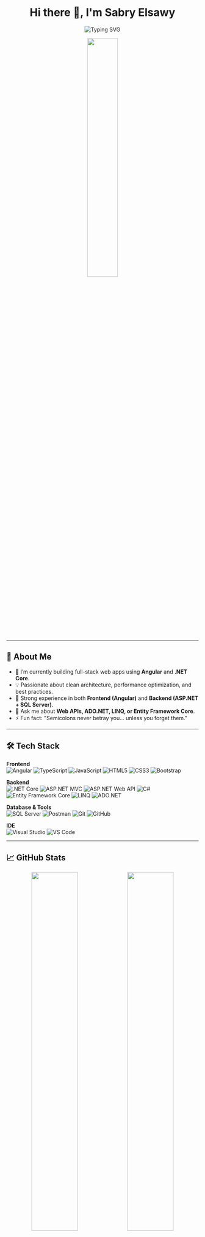 <h1 align="center">Hi there 👋, I'm Sabry Elsawy</h1>
<p align="center">
  <img src="https://readme-typing-svg.demolab.com?font=Fira+Code&weight=500&pause=1000&color=F79200&width=435&lines=Web+Developer+%7C+Angular+%26+.NET;Clean+Code+Enthusiast;Always+Learning+%F0%9F%92%A1" alt="Typing SVG" />
</p>

<p align="center">
  <img src="https://github.com/SP-XD/SP-XD/blob/main/images/dev-working_rounded.gif?raw=true" width="40%"/>
</p>

---

## 🚀 About Me

- 🔭 I’m currently building full-stack web apps using **Angular** and **.NET Core**.
- 💡 Passionate about clean architecture, performance optimization, and best practices.
- 🧠 Strong experience in both **Frontend (Angular)** and **Backend (ASP.NET + SQL Server)**.
- 💬 Ask me about **Web APIs, ADO.NET, LINQ, or Entity Framework Core**.
- ⚡ Fun fact: "Semicolons never betray you... unless you forget them."

---

## 🛠️ Tech Stack

**Frontend**
<br/>
![Angular](https://img.shields.io/badge/-Angular-DD0031?style=flat&logo=angular&logoColor=white)
![TypeScript](https://img.shields.io/badge/-TypeScript-3178C6?style=flat&logo=typescript&logoColor=white)
![JavaScript](https://img.shields.io/badge/-JavaScript-F7DF1E?style=flat&logo=javascript&logoColor=black)
![HTML5](https://img.shields.io/badge/-HTML5-E34F26?style=flat&logo=html5&logoColor=white)
![CSS3](https://img.shields.io/badge/-CSS3-1572B6?style=flat&logo=css3&logoColor=white)
![Bootstrap](https://img.shields.io/badge/-Bootstrap-563D7C?style=flat&logo=bootstrap&logoColor=white)

**Backend**
<br/>
![.NET Core](https://img.shields.io/badge/.NET%20Core-512BD4?style=flat&logo=dotnet&logoColor=white)
![ASP.NET MVC](https://img.shields.io/badge/ASP.NET%20MVC-5C2D91?style=flat&logo=dotnet&logoColor=white)
![ASP.NET Web API](https://img.shields.io/badge/ASP.NET%20API-0088cc?style=flat&logo=dotnet&logoColor=white)
![C#](https://img.shields.io/badge/C%23-239120?style=flat&logo=c-sharp&logoColor=white)
![Entity Framework Core](https://img.shields.io/badge/EF%20Core-68217A?style=flat&logo=dotnet&logoColor=white)
![LINQ](https://img.shields.io/badge/LINQ-512BD4?style=flat&logo=dotnet&logoColor=white)
![ADO.NET](https://img.shields.io/badge/ADO.NET-0066A1?style=flat&logo=dotnet&logoColor=white)

**Database & Tools**
<br/>
![SQL Server](https://img.shields.io/badge/-SQL%20Server-CC2927?style=flat&logo=microsoft-sql-server&logoColor=white)
![Postman](https://img.shields.io/badge/-Postman-FF6C37?style=flat&logo=postman&logoColor=white)
![Git](https://img.shields.io/badge/-Git-F05032?style=flat&logo=git&logoColor=white)
![GitHub](https://img.shields.io/badge/-GitHub-181717?style=flat&logo=github&logoColor=white)

**IDE**
<br/>
![Visual Studio](https://img.shields.io/badge/-Visual%20Studio-5C2D91?style=flat&logo=visual-studio&logoColor=white)
![VS Code](https://img.shields.io/badge/-VS%20Code-007ACC?style=flat&logo=visual-studio-code&logoColor=white)

---

## 📈 GitHub Stats

<div align="center">
  <img src="https://github-readme-stats.vercel.app/api?username=Sabry-Elsawy&show_icons=true&theme=tokyonight" width="49%" />
  <img src="https://github-readme-stats.vercel.app/api/top-langs/?username=Sabry-Elsawy&layout=compact&theme=tokyonight" width="49%" />
</div>

---

## 🌐 Connect with Me

<p align="left">
  <a href="https://linkedin.com/in/YOUR-LINK](https://www.linkedin.com/in/sabry-elsawy-188a96254?utm_source=share&utm_campaign=share_via&utm_content=profile&utm_medium=android_app" target="_blank">
    <img alt="LinkedIn" src="https://img.shields.io/badge/LinkedIn-blue?style=flat&logo=linkedin&logoColor=white" />
  </a>
  <a href="mailto:elsawysabry16@gmail.com">
    <img alt="Gmail" src="https://img.shields.io/badge/Email-D14836?style=flat&logo=gmail&logoColor=white" />
  </a>
<a href="https://wa.me/201092608428" target="_blank">
  <img alt="WhatsApp" src="https://img.shields.io/badge/WhatsApp-25D366?style=flat&logo=whatsapp&logoColor=white" />
</a>

</p>

---

> 💬 *“First, solve the problem. Then, write the code.”*


